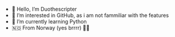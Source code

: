 - 👋 Hello, I’m Duothescripter
- 👀 I’m interested in GitHub, as i am not fammiliar with the features
- 🌱 I’m currently learning Python
- 🇳🇴 From Norway (yes brrrr) 😶‍🌫️
